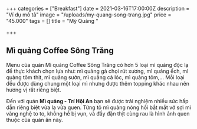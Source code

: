 +++
categories = ["Breakfast"]
date = 2021-03-16T17:00:00Z
description = "Ví dụ mô tả"
image = "/uploads/my-quang-song-trang.jpg"
price = "45.000"
tags = []
title = "Mỳ Quảng "

+++
## Mì quảng Coffee Sông Trăng

Menu của quán Mì quảng Coffee Sông Trăng có hơn 5 loại mì quảng độc lạ để thực khách chọn lựa như: mì quảng gà chọi rút xương, mì quảng ếch, mì quảng tôm thịt, mì quảng sườn, mì quảng cá lóc, mì quảng tôm,... Mỗi loại đều được dùng chung một loại mì nhưng được thêm topping khác nhau nên hương vị rất riêng biệt.  
  
Đến với quán **Mì quảng - Trí Hội An** bạn sẽ được trải nghiệm nhiều sức hấp dẫn riêng biệt vừa lạ vừa quen. Từng tô mì quảng nóng hổi bắt mắt vớ sợi mì vàng nghệ to to, không hề bị vụn, và đầy đặn thịt cùng rau là hình ảnh quen thuộc của quán ăn này.